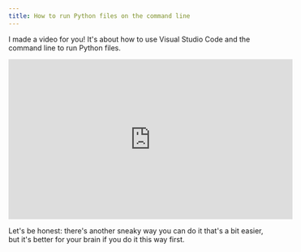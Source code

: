 ```yaml
---
title: How to run Python files on the command line
---
```


I made a video for you! It's about how to use Visual Studio Code and the command line to run Python files.

<div class="video-container">
<iframe width="560" height="315" src="https://www.youtube.com/embed/uUIlwDPmztg" title="YouTube video player" frameborder="0" allow="accelerometer; autoplay; clipboard-write; encrypted-media; gyroscope; picture-in-picture" allowfullscreen></iframe>
</div>

Let's be honest: there's another sneaky way you can do it that's a bit easier, but it's better for your brain if you do it this way first.